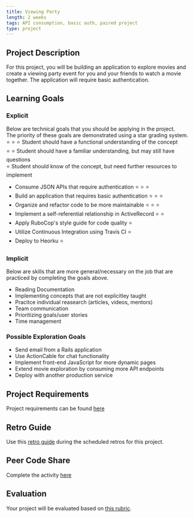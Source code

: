 ```yaml
---
title: Viewing Party
length: 2 weeks
tags: API consumption, basic auth, paired project
type: project
---
```


## Project Description

For this project, you will be building an application to explore movies and create a viewing party event for you and your friends to watch a movie together. The application will require basic authentication.

## Learning Goals

### Explicit 
Below are technical goals that you should be applying in the project.<br>
The priority of these goals are demonstrated using a star grading system.<br>
  :star: :star: :star: Student should have a functional understanding of the concept<br>
  :star: :star: Student should have a familiar understanding, but may still have questions<br>
  :star: Student should know of the concept, but need further resources to implement

* Consume JSON APIs that require authentication :star: :star: :star:
* Build an application that requires basic authentication :star: :star: :star:
* Organize and refactor code to be more maintainable :star: :star: :star: 
* Implement a self-referential relationship in ActiveRecord :star: :star:
* Apply RuboCop's style guide for code quality :star:
* Utilize Continuous Integration using Travis CI :star:
* Deploy to Heorku :star:

### Implicit 
Below are skills that are more general/necessary on the job that are practiced by completing the goals above.

* Reading Documentation
* Implementing concepts that are not explicitley taught
* Pracitce individual reasearch (articles, videos, mentors)
* Team communication
* Prioritizing goals/user stories
* Time management

### Possible Exploration Goals
* Send email from a Rails application
* Use ActionCable for chat functionality
* Implement front-end JavaScript for more dynamic pages
* Extend movie exploration by consuming more API endpoints
* Deploy with another production service

## Project Requirements

Project requirements can be found [here](./requirements)

## Retro Guide

Use this [retro guide](../retro_guide) during the scheduled retros for this project.

## Peer Code Share

Complete the activity [here](../peer_code_share)

## Evaluation

Your project will be evaluated based on [this rubric](./rubric).
